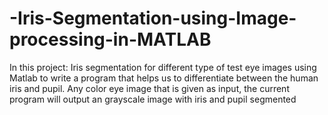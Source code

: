 # -Iris-Segmentation-using-Image-processing-in-MATLAB
In this project:
Iris segmentation for different type of test eye images using Matlab 
to write a program that helps us to differentiate between the human 
iris and pupil. 
Any color eye image that is given as input, the current program will output an grayscale image with iris and pupil segmented

